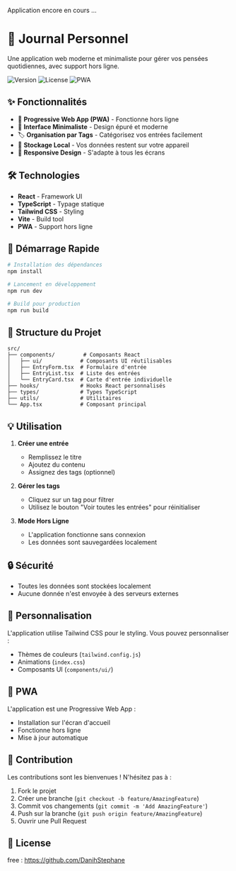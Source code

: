 Application encore en cours ...

# 📝 Journal Personnel

Une application web moderne et minimaliste pour gérer vos pensées quotidiennes, avec support hors ligne.

![Version](https://img.shields.io/badge/version-1.0.0-blue.svg)
![License](https://img.shields.io/badge/license-MIT-green.svg)
![PWA](https://img.shields.io/badge/PWA-ready-brightgreen.svg)

## ✨ Fonctionnalités

- 📱 **Progressive Web App (PWA)** - Fonctionne hors ligne
- 🎨 **Interface Minimaliste** - Design épuré et moderne
- 🏷️ **Organisation par Tags** - Catégorisez vos entrées facilement
- 💾 **Stockage Local** - Vos données restent sur votre appareil
- 📱 **Responsive Design** - S'adapte à tous les écrans

## 🛠️ Technologies

- **React** - Framework UI
- **TypeScript** - Typage statique
- **Tailwind CSS** - Styling
- **Vite** - Build tool
- **PWA** - Support hors ligne

## 🚀 Démarrage Rapide

```bash
# Installation des dépendances
npm install

# Lancement en développement
npm run dev

# Build pour production
npm run build
```

## 📖 Structure du Projet

```
src/
├── components/         # Composants React
│   ├── ui/            # Composants UI réutilisables
│   ├── EntryForm.tsx  # Formulaire d'entrée
│   ├── EntryList.tsx  # Liste des entrées
│   └── EntryCard.tsx  # Carte d'entrée individuelle
├── hooks/             # Hooks React personnalisés
├── types/             # Types TypeScript
├── utils/             # Utilitaires
└── App.tsx            # Composant principal
```

## 💡 Utilisation

1. **Créer une entrée**
   - Remplissez le titre
   - Ajoutez du contenu
   - Assignez des tags (optionnel)

2. **Gérer les tags**
   - Cliquez sur un tag pour filtrer
   - Utilisez le bouton "Voir toutes les entrées" pour réinitialiser

3. **Mode Hors Ligne**
   - L'application fonctionne sans connexion
   - Les données sont sauvegardées localement

## 🔒 Sécurité

- Toutes les données sont stockées localement
- Aucune donnée n'est envoyée à des serveurs externes

## 🎨 Personnalisation

L'application utilise Tailwind CSS pour le styling. Vous pouvez personnaliser :

- Thèmes de couleurs (`tailwind.config.js`)
- Animations (`index.css`)
- Composants UI (`components/ui/`)

## 📱 PWA

L'application est une Progressive Web App :

- Installation sur l'écran d'accueil
- Fonctionne hors ligne
- Mise à jour automatique

## 🤝 Contribution

Les contributions sont les bienvenues ! N'hésitez pas à :

1. Fork le projet
2. Créer une branche (`git checkout -b feature/AmazingFeature`)
3. Commit vos changements (`git commit -m 'Add AmazingFeature'`)
4. Push sur la branche (`git push origin feature/AmazingFeature`)
5. Ouvrir une Pull Request

## 📄 License

free : https://github.com/DanihStephane
